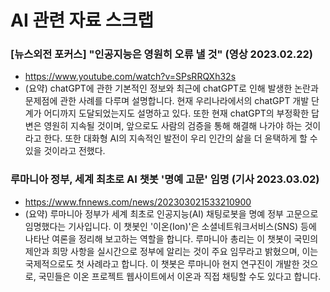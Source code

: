 # AI 관련 자료 스크랩

### [뉴스외전 포커스] "인공지능은 영원히 오류 낼 것" (영상 2023.02.22)
* https://www.youtube.com/watch?v=SPsRRQXh32s 
* (요약) chatGPT에 관한 기본적인 정보와 최근에 chatGPT로 인해 발생한 논란과 문제점에 관한 사례를 다루며 설명합니다. 현재 우리나라에서의 chatGPT 개발 단계가 어디까지 도달되었는지도 설명하고 있다. 또한 현재  chatGPT의 부정확한 답변은 영원히 지속될 것이며, 앞으로도 사람의 검증을 통해 해결해 나가야 하는 것이라고 한다. 또한 대화형 AI의 지속적인 발전이 우리 인간의 삶을 더 윤택하게 할 수 있을 것이라고 전했다.
 
### 루마니아 정부, 세계 최초로 AI 챗봇 '명예 고문' 임명 (기사 2023.03.02)
* https://www.fnnews.com/news/202303021533210900
* (요약) 루마니아 정부가 세계 최초로 인공지능(AI) 채팅로봇을 명예 정부 고문으로 임명했다는 기사입니다. 이 챗봇인 '이온(Ion)'은 소셜네트워크서비스(SNS) 등에 나타난 여론을 정리해 보고하는 역할을 합니다. 루마니아 총리는 이 챗봇이 국민의 제안과 희망 사항을 실시간으로 정부에 알리는 것이 주요 임무라고 밝혔으며, 이는 국제적으로도 첫 사례라고 합니다. 이 챗봇은 루마니아 현지 연구진이 개발한 것으로, 국민들은 이온 프로젝트 웹사이트에서 이온과 직접 채팅할 수도 있다고 합니다.
